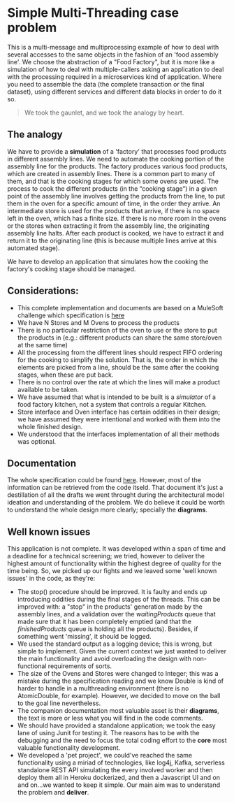 # Simple Multi-Threading case problem

This is a multi-message and multiprocessing example of how to deal with several accesses to the same objects in the fashion of an 'food assembly line'. We choose the abstraction of a "Food Factory", but it is more like a simulation of how to deal with multiple-callers asking an application to deal with the processing required in a microservices kind of application. Where you need to assemble the data (the complete transaction or the final dataset), using different services and different data blocks in order to do it so.

> We took the gaunlet, and we took the analogy by heart.

## The analogy

We have to provide a **simulation** of a 'factory' that processes food products in different assembly lines. We need to automate the cooking portion of the assembly line for the products. The factory produces various food products, which are created in assembly lines. There is a common part to many of them, and that is the cooking stages for which some ovens are used. 
The process to cook the different products (in the “cooking stage”) in a given point of the assembly line involves getting the products from the line, to put them in the oven for a specific amount of time, in the order they arrive. An intermediate store is used for the products that arrive, if there is no space left in the oven, which has a finite size. If there is no more room in the ovens or the stores when extracting it from the assembly line, the originating assembly line halts. After each product is cooked, we have to extract it and return it to the originating line (this is because multiple lines arrive at this automated stage).

We have to develop an application that simulates how the cooking the factory's cooking stage should be managed.

## Considerations:

- This complete implementation and documents are based on a MuleSoft challenge which specification is [here](https://github.com/exemartinez/SimpleMultiThreadingExample/blob/master/documentation/MuleSoft_Specification.pdf)
- We have N Stores and M Ovens to process the products
- There is no particular restriction of the oven to use or the store to put the products in (e.g.: different products can share the same store/oven at the same time)
- All the processing from the different lines should respect FIFO ordering for the cooking to simplify the solution. That is, the order in which the elements are picked from a line, should be the same after the cooking stages, when these are put back.
- There is no control over the rate at which the lines will make a product available to be taken.
- We have assumed that what is intended to be built is a *simulator* of a food factory kitchen, not a system that controls a regular Kitchen.
- Store interface and Oven interface has certain oddities in their design; we have assumed they were intentional and worked with them into the whole finished design.
- We understood that the interfaces implementation of all their methods was optional.

## Documentation

The whole specification could be found [here](https://github.com/exemartinez/SimpleMultiThreadingExample/blob/master/documentation/Food%20Factory%20Architecture%20Model.pdf). However, most of the information can be retrieved from the code itseld. That document it's just a destillation of all the drafts we went throught during the architectural model ideation and understanding of the problem. We do believe it could be worth to understand the whole design more clearly; specially the **diagrams**.

## Well known issues 

This application is not complete. It was developed within a span of time and a deadline for a technical screening; we tried, however to deliver the highest amount of functionality within the highest degree of quality for the time being. So, we picked up our fights and we leaved some 'well known issues' in the code, as they're:

- The stop() procedure should be improved. It is faulty and ends up introducing oddities during the final stages of the threads. This can be improved with: a "stop" in the products' generation made by the assembly lines, and a validation over the *waitingProducts* queue that made sure that it has been completely emptied (and that the *finishedProducts* queue is holding all the products). Besides, if something went 'missing', it should be logged.
- We used the standard output as a logging device; this is wrong, but simple to implement. Given the current context we just wanted to deliver the main functionality and avoid overloading the design with non-functional requirements of sorts.
- The size of the Ovens and Stores were changed to Integer; this was a mistake during the specification reading and we know Double is kind of harder to handle in a multhreading environment (there is no AtomicDouble, for example). However, we decided to move on the ball to the goal line nevertheless.
- The companion documentation most valuable asset is their **diagrams**, the text is more or less what you will find in the code comments.
- We should have provided a standalone application; we took the easy lane of using Junit for testing it. The reasons has to be with the debugging and the need to focus the total coding effort to the **core** most valuable functionality development.
- We developed a 'pet project', we could've reached the same functionality using a miriad of technologies, like log4j, Kafka, serverless standalone REST API simulating the every involved worker and then deploy them all in Heroku dockerized, and then a Javascript UI and on and on...we wanted to keep it simple. Our main aim was to understand the problem and **deliver**.

